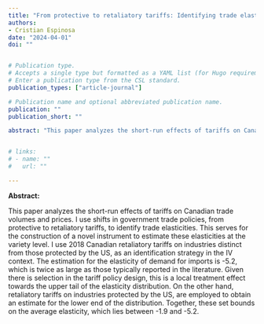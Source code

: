 ```yaml
---
title: "From protective to retaliatory tariffs: Identifying trade elasticities"
authors:
- Cristian Espinosa
date: "2024-04-01"
doi: ""


# Publication type.
# Accepts a single type but formatted as a YAML list (for Hugo requirements).
# Enter a publication type from the CSL standard.
publication_types: ["article-journal"]

# Publication name and optional abbreviated publication name.
publication: ""
publication_short: ""

abstract: "This paper analyzes the short-run effects of tariffs on Canadian trade volumes and prices. I use shifts in government trade policies, from protective to retaliatory tariffs, to identify trade elasticities. This serves for the construction of a novel instrument to estimate these elasticities at the variety level. I use 2018 Canadian retaliatory tariffs on industries distinct from those protected by the US, as an identification strategy in the IV context. The estimation for the elasticity of demand for imports is -5.2, which is twice as large as those typically reported in the literature. Given there is selection in the tariff policy design, this is a local treatment effect towards the upper tail of the elasticity distribution. On the other hand, retaliatory tariffs on industries protected by the US, are employed to obtain an estimate for the lower end of the distribution. Together, these set bounds on the average elasticity, which lies between -1.9 and -5.2."


# links:
# - name: ""
#   url: ""

---
```

**Abstract:**

This paper analyzes the short-run effects of tariffs on Canadian trade volumes and prices. I use shifts in government trade policies, from protective to retaliatory tariffs, to identify trade elasticities. This serves for the construction of a novel instrument to estimate these elasticities at the variety level. I use 2018 Canadian retaliatory tariffs on industries distinct from those protected by the US, as an identification strategy in the IV context. The estimation for the elasticity of demand for imports is -5.2, which is twice as large as those typically reported in the literature. Given there is selection in the tariff policy design, this is a local treatment effect towards the upper tail of the elasticity distribution. On the other hand, retaliatory tariffs on industries protected by the US, are employed to obtain an estimate for the lower end of the distribution. Together, these set bounds on the average elasticity, which lies between -1.9 and -5.2.



